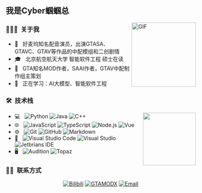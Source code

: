 <h2> 我是Cyber蝈蝈总</h2>

<img align="right" alt="GIF" height="170px" src="https://media.giphy.com/media/v1.Y2lkPTc5MGI3NjExdnF6eGttdWJ2cDR3YnA4Nm80Zmw4bWplNGUyYjdnaWx3NmV6NWlpcCZlcD12MV9naWZzX3NlYXJjaCZjdD1n/h6c7hGShPQwMs3UBLY/giphy.gif" />


<h3> 👨🏻‍💻 &nbsp;关于我 </h3>

- 🤔 &nbsp; 好麦坞知名配音演员，出演GTASA、GTAVC、GTAV等作品的中配模组和二创剧情
- 🎓 &nbsp; 北京航空航天大学 智能软件工程 硕士在读
- 💼 &nbsp; GTA知名MOD作者，SAAI作者，GTAV中配制作组主策划
- 🌱 &nbsp; 正在学习：AI大模型、智能软件工程


<h3> 🛠 &nbsp;技术栈</h3>
<img align="right" height="140em" src="https://github-readme-stats.vercel.app/api/top-langs/?username=Katock-Cricket&theme=synthwave&layout=compact"  alt=""/>

- 💻 &nbsp;
  ![Python](https://img.shields.io/badge/-Python-333333?style=flat&logo=python)
  ![Java](https://img.shields.io/badge/-Java-333333?style=flat&logo=java)
  ![C++](https://img.shields.io/badge/-C++-333333?style=flat&logo=C%2B%2B&logoColor=00599C)
- 🌐 &nbsp;
  ![JavaScript](https://img.shields.io/badge/-JavaScript-333333?style=flat&logo=javascript)
  ![TypeScript](https://img.shields.io/badge/-TypeScript-333333?style=flat&logo=typescript)
  ![Node.js](https://img.shields.io/badge/-Node.js-333333?style=flat&logo=node.js)
  ![Vue](https://img.shields.io/badge/-Vue-333333?style=flat&logo=vuedotjs)
- ⚙️ &nbsp;
  ![Git](https://img.shields.io/badge/-Git-333333?style=flat&logo=git)
  ![GitHub](https://img.shields.io/badge/-GitHub-333333?style=flat&logo=github)
  ![Markdown](https://img.shields.io/badge/-Markdown-333333?style=flat&logo=markdown)
- 🔧 &nbsp;
  ![Visual Studio Code](https://img.shields.io/badge/-Visual%20Studio%20Code-333333?style=flat&logo=visual-studio-code&logoColor=007ACC)
  ![Visual Studio](https://img.shields.io/badge/-Visual%20Studio-333333?style=flat&logo=visual-studio)
  ![Jetbrians IDE](https://img.shields.io/badge/-Jetbrians%20IDE-333333?style=flat&logo=apachenetbeanside)
- 🖥 &nbsp;
  ![Audition](https://img.shields.io/badge/-Audition-333333?style=flat&logo=adobe-illustrator)
  ![Topaz](https://img.shields.io/badge/-Topaz-333333?style=flat&logo=adobe-photoshop)

<h3> 🤝🏻 &nbsp;联系方式 </h3>

<p align="center">
<a href="https://space.bilibili.com/37706580"><img alt="Bilibili" src="https://img.shields.io/badge/Bilibili-Cyber蝈蝈总-blue?style=flat-square&logo=bilibili"></a>
<a href="https://www.gtamodx.com/author-64"><img alt="GTAMODX" src="https://img.shields.io/badge/GTAMODX-Cyber蝈蝈总-blue?style=flat-square"></a>
<a href="mailto:katockcricket@gmail.com"><img alt="Email" src="https://img.shields.io/badge/Email-katockcricket@gmail.com-blue?style=flat-square&logo=gmail"></a>
</p>
